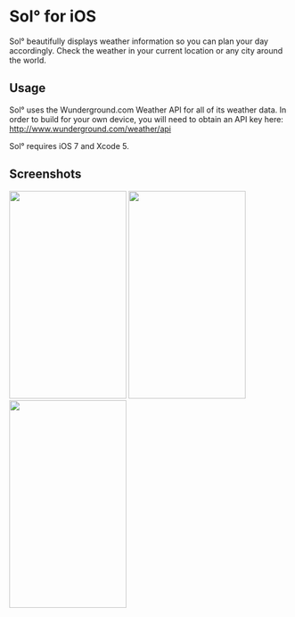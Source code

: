 Sol° for iOS
===

Sol° beautifully displays weather information so you can plan your day accordingly. 
Check the weather in your current location or any city around the world. 

Usage
---

Sol° uses the Wunderground.com Weather API for all of its weather data. In order to build for your own device, 
you will need to obtain an API key here: http://www.wunderground.com/weather/api

Sol° requires iOS 7 and Xcode 5.

Screenshots
---

<img src=https://github.com/comyarzaheri/Sol/raw/master/Screenshots/8.png width=210 height=372>
<img src=https://github.com/comyarzaheri/Sol/raw/master/Screenshots/7.png width=210 height=372>
<img src=https://github.com/comyarzaheri/Sol/raw/master/Screenshots/2.png width=210 height=372>



